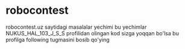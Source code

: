 # robocontest
robocontest.uz saytidagi masalalar yechimi bu yechimlar NUKUS_HAL_103_J_S_S profilidan olingan kod sizga yoqqan bo'lsa bu profilga following tugmasini bosib qo'ying
